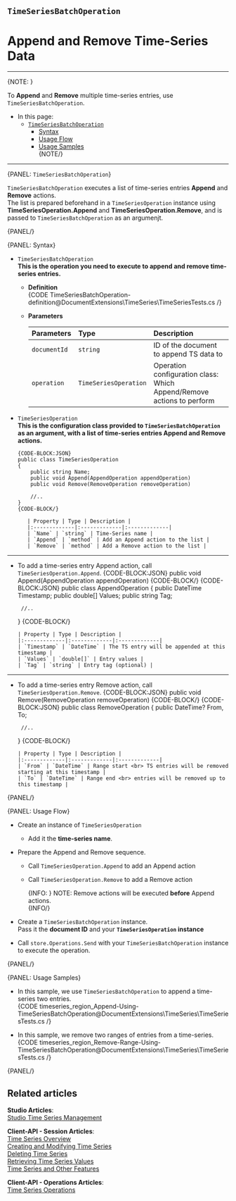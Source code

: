 ﻿## `TimeSeriesBatchOperation`
# Append and Remove Time-Series Data

---

{NOTE: }

To **Append** and **Remove** multiple time-series entries, use `TimeSeriesBatchOperation`.  

* In this page:  
  * [`TimeSeriesBatchOperation`](../../../../document-extensions/timeseries/client-api/store-operations/append-and-remove-ts-data#timeseriesbatchoperation)  
     * [Syntax](../../../../document-extensions/timeseries/client-api/store-operations/append-and-remove-ts-data#syntax)  
     * [Usage Flow](../../../../document-extensions/timeseries/client-api/store-operations/append-and-remove-ts-data#usage-flow)  
     * [Usage Samples](../../../../document-extensions/timeseries/client-api/store-operations/append-and-remove-ts-data#usage-samples)  
{NOTE/}

---

{PANEL: `TimeSeriesBatchOperation`}

`TimeSeriesBatchOperation` executes a list of time-series entries **Append** 
and **Remove** actions.  
The list is prepared beforehand in a `TimeSeriesOperation` instance using 
**TimeSeriesOperation.Append** and **TimeSeriesOperation.Remove**, and is 
passed to `TimeSeriesBatchOperation` as an argumenjt.  

{PANEL/}

{PANEL: Syntax}

* `TimeSeriesBatchOperation`  
  **This is the operation you need to execute to append and remove 
  time-series entries.**  

   * **Definition**  
     {CODE TimeSeriesBatchOperation-definition@DocumentExtensions\TimeSeries\TimeSeriesTests.cs /}  

   * **Parameters**  

        | Parameters | Type | Description |
        |:-------------|:-------------|:-------------|
        | `documentId` | `string` | ID of the document to append TS data to |
        | `operation` | `TimeSeriesOperation` | Operation configuration class: <br> Which Append/Remove actions to perform |

* `TimeSeriesOperation`  
  **This is the configuration class provided to `TimeSeriesBatchOperation` 
  as an argument, with a list of time-series entries Append and Remove actions.**  

      {CODE-BLOCK:JSON}
      public class TimeSeriesOperation
      {
          public string Name;
          public void Append(AppendOperation appendOperation)
          public void Remove(RemoveOperation removeOperation)

          //..
      }
      {CODE-BLOCK/}

         | Property | Type | Description |
         |:-------------|:-------------|:-------------|
         | `Name` | `string` | Time-Series name |
         | `Append` | `method` | Add an Append action to the list |
         | `Remove` | `method` | Add a Remove action to the list |


---

   * To add a time-series entry Append action, call `TimeSeriesOperation.Append`.
      {CODE-BLOCK:JSON}
      public void Append(AppendOperation appendOperation)
      {CODE-BLOCK/}
      {CODE-BLOCK:JSON}
      public class AppendOperation
      {
          public DateTime Timestamp;
          public double[] Values;
          public string Tag;

          //..
      }
      {CODE-BLOCK/}

         | Property | Type | Description |
         |:-------------|:-------------|:-------------|
         | `Timestamp` | `DateTime` | The TS entry will be appended at this timestamp |
         | `Values` | `double[]` | Entry values |
         | `Tag` | `string` | Entry tag (optional) |

---

   * To add a time-series entry Remove action, call `TimeSeriesOperation.Remove`.
      {CODE-BLOCK:JSON}
      public void Remove(RemoveOperation removeOperation)
      {CODE-BLOCK/}
      {CODE-BLOCK:JSON}
      public class RemoveOperation
      {
          public DateTime? From, To;

          //..
      }
      {CODE-BLOCK/}

         | Property | Type | Description |
         |:-------------|:-------------|:-------------|
         | `From` | `DateTime` | Range start <br> TS entries will be removed starting at this timestamp |
         | `To` | `DateTime` | Range end <br> entries will be removed up to this timestamp |

{PANEL/}


{PANEL: Usage Flow}

* Create an instance of `TimeSeriesOperation`  
   * Add it the **time-series name**.  

* Prepare the Append and Remove sequence.  
   * Call `TimeSeriesOperation.Append` to add an Append action  
   * Call `TimeSeriesOperation.Remove` to add a Remove action  

        {INFO: }
         NOTE: Remove actions will be executed **before** Append actions.  
        {INFO/}

* Create a `TimeSeriesBatchOperation` instance.  
  Pass it the **document ID** and your **`TimeSeriesOperation` instance**  

* Call `store.Operations.Send` with your `TimeSeriesBatchOperation` 
  instance to execute the operation.  

{PANEL/}


{PANEL: Usage Samples}

* In this sample, we use `TimeSeriesBatchOperation` to append 
  a time-series two entries.  
   {CODE timeseries_region_Append-Using-TimeSeriesBatchOperation@DocumentExtensions\TimeSeries\TimeSeriesTests.cs /}  

* In this sample, we remove two ranges of entries from a time-series.  
   {CODE timeseries_region_Remove-Range-Using-TimeSeriesBatchOperation@DocumentExtensions\TimeSeries\TimeSeriesTests.cs /}  

{PANEL/}


## Related articles
**Studio Articles**:  
[Studio Time Series Management]()  

**Client-API - Session Articles**:  
[Time Series Overview]()  
[Creating and Modifying Time Series]()  
[Deleting Time Series]()  
[Retrieving Time Series Values]()  
[Time Series and Other Features]()  

**Client-API - Operations Articles**:  
[Time Series Operations]()  
